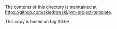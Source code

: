 The contents of this directory is maintained at https://github.com/skiedrowski/jvm-project-template.

This copy is based on tag V0.6+